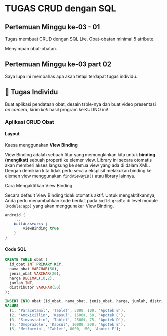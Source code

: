 # TUGAS CRUD dengan SQL

## Pertemuan Minggu ke-03 - 01

Tugas membuat CRUD dengan SQL Lite. Obat-obatan minimal 5 atribute.

Menyimpan obat-obatan.
## Pertemuan Minggu ke-03 part 02

Saya lupa ini membahas apa akan tetapi terdapat tugas individu.

## 📑 Tugas Individu

Buat aplikasi pendataan obat, desain table-nya dan buat video presentasi _on camera_, kirim _link_ hasil program ke KULINO ini!

### Aplikasi CRUD Obat

#### Layout

Kaesa menggunakan **View Binding**

View Binding adalah sebuah fitur yang memungkinkan kita untuk **binding (mengikat)** sebuah properti ke elemen view. Library ini secara otomatis akan memberi akses langsung ke semua view yang ada di dalam XML. Dengan demikian kita tidak perlu secara eksplisit melakukan binding ke elemen view menggunakan `findViewByID()` atau library lainnya.

Cara Mengaktifkan View Binding

Secara default View Binding tidak otomatis aktif. Untuk mengaktifkannya, Anda perlu menambahkan kode berikut pada `build.gradle` di level module `(Module:app)` yang akan menggunakan View Binding.

```gradle
android {
    ...
    buildFeatures {
        viewBinding true
    }
}
```

#### Code SQL

```sql
CREATE TABLE obat (
  id_obat INT PRIMARY KEY,
  nama_obat VARCHAR(50),
  jenis_obat VARCHAR(20),
  harga DECIMAL(10,2),
  jumlah INT,
  distributor VARCHAR(50)
);

INSERT INTO obat (id_obat, nama_obat, jenis_obat, harga, jumlah, distributor)
VALUES
  (1, 'Paracetamol', 'Tablet', 5000, 100, 'Apotek B'),
  (2, 'Amoxicillin', 'Kapsul', 15000, 50, 'Apotek C'),
  (3, 'Simvastatin', 'Tablet', 25000, 75, 'Apotek D'),
  (4, 'Omeprazole', 'Kapsul', 10000, 200, 'Apotek E'),
  (5, 'Metformin', 'Tablet', 8000, 150, 'Apotek F');
```
